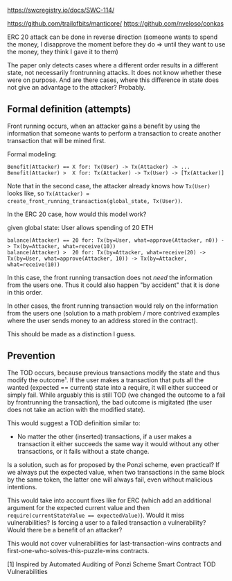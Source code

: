 https://swcregistry.io/docs/SWC-114/

https://github.com/trailofbits/manticore/
https://github.com/nveloso/conkas

ERC 20 attack can be done in reverse direction (someone wants to spend the money, I disapprove the moment before they do => until they want to use the money, they think I gave it to them)

The paper only detects cases where a different order results in a different state, not necessarily frontrunning attacks. It does not know whether these were on purpose. And are there cases, where this difference in state does not give an advantage to the attacker? Probably.

## Formal definition (attempts)

Front running occurs, when an attacker gains a benefit by using the information that someone wants to perform a transaction to create another transaction that will be mined first.

Formal modeling:

```
Benefit(Attacker) == X for: Tx(User) -> Tx(Attacker) -> ...
Benefit(Attacker) >  X for: Tx(Attacker) -> Tx(User) -> [Tx(Attacker)]
```

Note that in the second case, the attacker already knows how `Tx(User)` looks like, so `Tx(Attacker) = create_front_running_transaction(global_state, Tx(User))`. 


In the ERC 20 case, how would this model work?

given global state: User allows spending of 20 ETH

```
balance(Attacker) == 20 for: Tx(by=User, what=approve(Attacker, n0)) -> Tx(by=Attacker, what=receive(10))
balance(Attacker) >  20 for: Tx(by=Attacker, what=receive(20) -> Tx(by=User, what=approve(Attacker, 10)) -> Tx(by=Attacker, what=receive(10))
```

In this case, the front running transaction does not *need* the information from the users one. Thus it could also happen "by accident" that it is done in this order.

In other cases, the front running transaction would rely on the information from the users one (solution to a math problem / more contrived examples where the user sends money to an address stored in the contract).

This should be made as a distinction I guess.

## Prevention

The TOD occurs, because previous transactions modify the state and thus modify the outcome¹. If the user makes a transaction that puts all the wanted (expected == current) state into a require, it will either succeed or simply fail. While arguably this is still TOD (we changed the outcome to a fail by frontrunning the transaction), the bad outcome is migitated (the user does not take an action with the modified state).

This would suggest a TOD definition similar to:
- No matter the other (inserted) transactions, if a user makes a transaction it either succeeds the same way it would without any other transactions, or it fails without a state change.

Is a solution, such as for proposed by the Ponzi scheme, even practical? If we always put the expected value, when two transactions in the same block by the same token, the latter one will always fail, even without malicious intentions.

This would take into account fixes like for ERC (which add an additional argument for the expected current value and then `require(currentStateValue == expectedValue)`). Would it miss vulnerabilities? Is forcing a user to a failed transaction a vulnerability? Would there be a benefit of an attacker?

This would not cover vulnerabilities for last-transaction-wins contracts and first-one-who-solves-this-puzzle-wins contracts.


[1] Inspired by Automated Auditing of Ponzi Scheme Smart Contract TOD Vulnerabilities